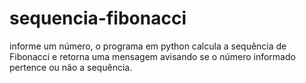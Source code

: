 # sequencia-fibonacci
informe um número, o programa em python calcula a sequência de Fibonacci e retorna uma mensagem avisando se o número informado pertence ou não a sequência.

